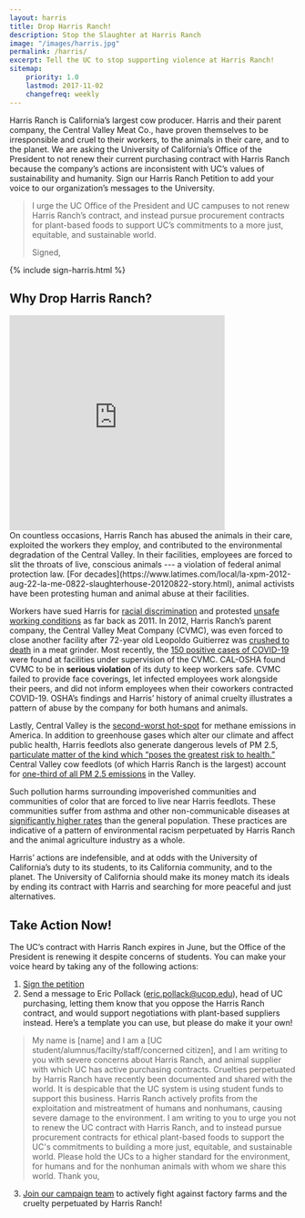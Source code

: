 ```yaml
---
layout: harris
title: Drop Harris Ranch!
description: Stop the Slaughter at Harris Ranch
image: "/images/harris.jpg"
permalink: /harris/
excerpt: Tell the UC to stop supporting violence at Harris Ranch!
sitemap:
    priority: 1.0
    lastmod: 2017-11-02
    changefreq: weekly
---
```


Harris Ranch is California’s largest cow producer.
Harris and their parent company, the Central Valley Meat Co., have proven themselves to be irresponsible and cruel to their workers, to the animals in their care, and to the planet.
We are asking the University of California’s Office of the President to not renew their current purchasing contract with Harris Ranch because the company’s actions are inconsistent with UC’s values of sustainability and humanity.
Sign our Harris Ranch Petition to add your voice to our organization’s messages to the University.

> I urge the UC Office of the President and UC campuses to not renew Harris Ranch’s contract, and instead pursue procurement contracts for plant-based foods to support UC’s commitments to a more just, equitable, and sustainable world.
>
> Signed,

{% include sign-harris.html %}


## Why Drop Harris Ranch?
<style>
.embed-container {
  position: relative;
  padding-bottom: 75%;
  height: 0;
  overflow: hidden;
  max-width: 75%;
  display: flex;
  align-items: center;
  justify-content: center;
}
.embed-container iframe,
.embed-container object,
.embed-container embed {
  position: absolute;
  top: 0;
  left: 0;
  width: 100%;
  height: 100%;
}
</style>
<div class='embed-container'>
  <iframe title="YouTube video player" width="640" height="390" src="https://www.youtube.com/embed/bfB192xAkrA" frameborder="0" allowfullscreen></iframe>
</div>
On countless occasions, Harris Ranch has abused the animals in their care, exploited the workers they employ, and contributed to the environmental degradation of the Central Valley. In their facilities, employees are forced to slit the throats of live, conscious animals --- a violation of federal animal protection law. [For decades](https://www.latimes.com/local/la-xpm-2012-aug-22-la-me-0822-slaughterhouse-20120822-story.html), animal activists have been protesting human and animal abuse at their facilities.

Workers have sued Harris for [racial discrimination](https://www.sacbee.com/news/california/article244447347.html) and protested [unsafe working conditions](https://hanfordsentinel.com/news/local/former-employees-say-hanford-plant-unsafe/article_5bf78bfc-46d3-11e0-ae4a-001cc4c002e0.html) as far back as 2011. In 2012, Harris Ranch’s parent company, the Central Valley Meat Company (CVMC), was even forced to close another facility after 72-year old Leopoldo Guitierrez was [crushed to death](https://www.latimes.com/local/la-xpm-2012-aug-22-la-me-0822-slaughterhouse-20120822-story.html)  in a meat grinder. Most recently, the [150 positive cases of COVID-19](https://abc30.com/central-valley-meat-company-hanford-coronavirus-kings-county/6164914/) were found at facilities under supervision of the CVMC. CAL-OSHA found CVMC to be in **serious violation** of its duty to keep workers safe. CVMC failed to provide face coverings, let infected employees work alongside their peers, and did not inform employees when their coworkers contracted COVID-19. OSHA’s findings and Harris’ history of animal cruelty illustrates a pattern of abuse by the company for both humans and animals.

Lastly, Central Valley is the [second-worst hot-spot](https://sanfrancisco.cbslocal.com/2014/10/09/mysterious-sources-of-methane-viewed-from-space-makes-central-california-2nd-worst-hot-spot-in-nation-agriculture-nasa-global-warming-fresno-livestock/)  for methane emissions in America. In addition to greenhouse gases which alter our climate and affect public health, Harris feedlots also generate dangerous levels of PM 2.5, [particulate matter of the kind which “poses the greatest risk to health.”](https://www.epa.gov/pm-pollution/particulate-matter-pm-basics#effects) Central Valley cow feedlots (of which Harris Ranch is the largest) account for [one-third of all PM 2.5 emissions](https://doi.org/10.1016/j.jclepro.2020.123744) in the Valley.

Such pollution harms surrounding impoverished communities and communities of color that are forced to live near Harris feedlots.
These communities suffer from asthma and other non-communicable diseases at [significantly higher rates](https://doi.org/10.1016/j.jclepro.2020.123744) than the general population.
These practices are indicative of a pattern of environmental racism perpetuated by Harris Ranch and the animal agriculture industry as a whole.


Harris’ actions are indefensible, and at odds with the University of California’s duty to its students, to its California community, and to the planet.
The University of California should make its money match its ideals by ending its contract with Harris and searching for more peaceful and just alternatives. 

## Take Action Now!
The UC’s contract with Harris Ranch expires in June, but the Office of the President is renewing it despite concerns of students. You can make your voice heard by taking any of the following actions:
1. [Sign the petition](#)
2. Send a message to Eric Pollack ([eric.pollack@ucop.edu](mailto:eric.pollack@ucop.edu)), head of UC purchasing, letting them know that you oppose the Harris Ranch contract, and would support negotiations with plant-based suppliers instead. Here’s a template you can use, but please do make it your own!

> My name is [name] and I am a [UC student/alumnus/facilty/staff/concerned citizen], and I am writing to you with severe concerns about Harris Ranch, and animal supplier with which UC has active purchasing contracts. Cruelties perpetuated by Harris Ranch have recently been documented and shared with the world. It is despicable that the UC system is using student funds to support this business. Harris Ranch actively profits from the exploitation and mistreatment of humans and nonhumans, causing severe damage to the environment. I am writing to you to urge you not to renew the UC contract with Harris Ranch, and to instead pursue procurement contracts for ethical plant-based foods to support the UC's commitments to building a more just, equitable, and sustainable world.
> Please hold the UCs to a higher standard for the environment, for humans and for the nonhuman animals with whom we share this world.
> Thank you,

3. [Join our campaign team](/join) to actively fight against factory farms and the cruelty perpetuated by Harris Ranch!
 
